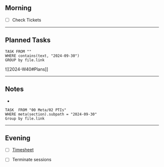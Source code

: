 ## Morning
- [ ] Check Tickets

---
## Planned Tasks
~~~dataview
TASK FROM ""
WHERE contains(text, "2024-09-30")
GROUP by file.link
~~~
![[2024-W40#Plans]]

---
## Notes
- 

~~~dataview
TASK  FROM "00 Meta/02 PTIs"
WHERE meta(section).subpath = "2024-09-30"
Group by file.link
~~~
---
## Evening
- [ ] [Timesheet]()
- [ ] Terminate sessions

